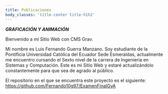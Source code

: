 ```yaml
---
title: Publicaciones
body_classes: 'title-center title-h1h2'
---
```


_**GRAFICACIÓN Y ANIMACIÓN**_

Bienvenido a mi Sitio Web con CMS Grav.

Mi nombre es Luis Fernando Guerra Manzano.
Soy estudiante de la Pontificia Universidad Católica del Ecuador Sede Esmeraldas, actualmente me encuentro cursando el Sexto nivel de la carrera de Ingeniería en Sistemas y Computación. Este es mi Sitio Web y estaré actualizándolo constantemente para que sea de agrado al público.

El repositorio en el que se encuentra este proyecto es el siguiente: https://github.com/Fernando10g97/ExamenFinalGyA